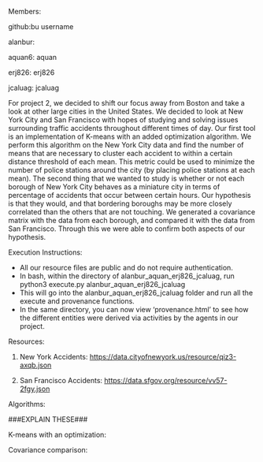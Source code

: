 Members:

github:bu username

alanbur:

aquan6: aquan

erj826: erj826

jcaluag: jcaluag

For project 2, we decided to shift our focus away from Boston and take a look at other large cities in the United States. We decided to look at New York City and San Francisco with hopes of studying and solving issues surrounding traffic accidents throughout different times of day. Our first tool is an implementation of K-means with an added optimization algorithm. We perform this algorithm on the New York City data and find the number of means that are necessary to cluster each accident to within a certain distance threshold of each mean. This metric could be used to minimize the number of police stations around the city (by placing police stations at each mean). The second thing that we wanted to study is whether or not each borough of New York City behaves as a miniature city in terms of percentage of accidents that occur between certain hours. Our hypothesis is that they would, and that bordering boroughs may be more closely correlated than the others that are not touching. We generated a covariance matrix with the data from each borough, and compared it with the data from San Francisco. Through this we were able to confirm both aspects of our hypothesis.   


Execution Instructions:

* All our resource files are public and do not require authentication. 
* In bash, within the directory of alanbur_aquan_erj826_jcaluag, run python3 execute.py alanbur_aquan_erj826_jcaluag 
* This will go into the alanbur_aquan_erj826_jcaluag folder and run all the execute and provenance functions. 
* In the same directory, you can now view ‘provenance.html’ to see how the different entities were derived via activities by the agents in our project.


Resources:

1. New York Accidents: https://data.cityofnewyork.us/resource/qiz3-axqb.json

2. San Francisco Accidents: https://data.sfgov.org/resource/vv57-2fgy.json


Algorithms:

###EXPLAIN THESE###

K-means with an optimization:

Covariance comparison:

